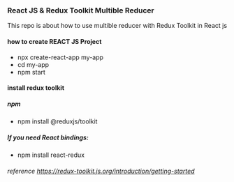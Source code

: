 ### React JS & Redux Toolkit Multible Reducer

This repo is about how to use multible reducer with Redux Toolkit in React js

#### how to create REACT JS Project

- npx create-react-app my-app
- cd my-app
- npm start

#### install redux toolkit

##### npm
- npm install @reduxjs/toolkit
##### If you need React bindings:
- npm install react-redux

###### reference https://redux-toolkit.js.org/introduction/getting-started